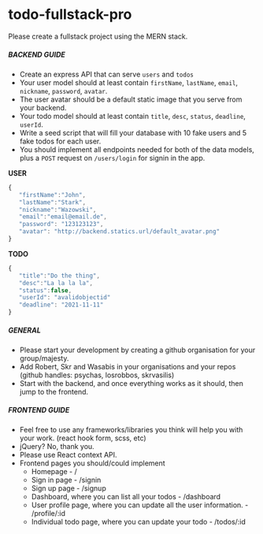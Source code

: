 # todo-fullstack-pro

Please create a fullstack project using the MERN stack.

##### BACKEND GUIDE
 - Create an express API that can serve `users` and `todos`
 - Your user model should at least contain `firstName`, `lastName`, `email`, `nickname`, `password`, `avatar`.  
 - The user avatar should be a default static image that you serve from your backend.
 - Your todo model should at least contain `title`, `desc`, `status`, `deadline`, `userId`.  
 - Write a seed script that will fill your database with 10 fake users and 5 fake todos for each user.
 - You should implement all endpoints needed for both of the data models, plus a `POST` request on `/users/login` for signin in the app. 


**USER**
```javascript
{
   "firstName":"John",
   "lastName":"Stark",
   "nickname":"Wazowski",
   "email":"email@email.de",
   "password": "123123123",
   "avatar": "http://backend.statics.url/default_avatar.png"
}
```


**TODO**
```javascript
{
   "title":"Do the thing",
   "desc":"La la la la",
   "status":false,
   "userId": "avalidobjectid"
   "deadline": "2021-11-11"
}
```

 
##### GENERAL
- Please start your development by creating a github organisation for your group/majesty.
- Add Robert, Skr and Wasabis in your organisations and your repos (github handles: psychas, losrobbos, skrvasilis)
- Start with the backend, and once everything works as it should, then jump to the frontend.


##### FRONTEND GUIDE
 - Feel free to use any frameworks/libraries you think will help you with your work. (react hook form, scss, etc)
 - jQuery? No, thank you.
 - Please use React context API.
 - Frontend pages you should/could implement
     - Homepage - /
     - Sign in page - /signin
     - Sign up page - /signup
     - Dashboard, where you can list all your todos - /dashboard
     - User profile page, where you can update all the user information. - /profile/:id
     - Individual todo page, where you can update your todo - /todos/:id
